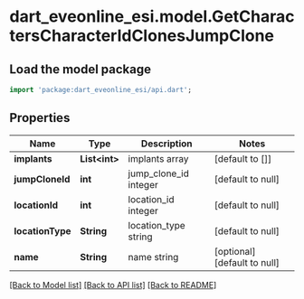 # dart_eveonline_esi.model.GetCharactersCharacterIdClonesJumpClone

## Load the model package
```dart
import 'package:dart_eveonline_esi/api.dart';
```

## Properties
Name | Type | Description | Notes
------------ | ------------- | ------------- | -------------
**implants** | **List&lt;int&gt;** | implants array | [default to []]
**jumpCloneId** | **int** | jump_clone_id integer | [default to null]
**locationId** | **int** | location_id integer | [default to null]
**locationType** | **String** | location_type string | [default to null]
**name** | **String** | name string | [optional] [default to null]

[[Back to Model list]](../README.md#documentation-for-models) [[Back to API list]](../README.md#documentation-for-api-endpoints) [[Back to README]](../README.md)


